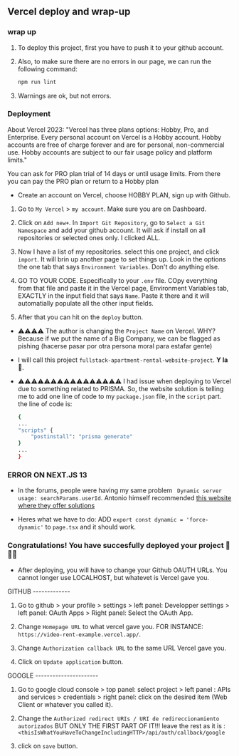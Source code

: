 ## Vercel deploy and wrap-up

### wrap up

1. To deploy this project, first you have to push it to your github account.

2. Also, to make sure there are no errors in our page, we can run the following command:

    ```sh
    npm run lint
    ```

3. Warnings are ok, but not errors.

### Deployment

About Vercel 2023:
"Vercel has three plans options: Hobby, Pro, and Enterprise. Every personal account on Vercel is a Hobby account. Hobby accounts are free of charge forever and are for personal, non-commercial use. Hobby accounts are subject to our fair usage policy and platform limits."

You can ask for PRO plan trial of 14 days or until usage limits. From there you can pay the PRO plan or return to a Hobby plan

-   Create an account on Vercel, choose HOBBY PLAN, sign up with Github.

1. Go to `My Vercel` > `my account`. Make sure you are on Dashboard.

2. Click on `Add new+`. In `Import Git Repository`, go to `Select a Git Namespace` and add your github account. It will ask if install on all repositories or selected ones only. I clicked ALL.

3. Now I have a list of my repositories. select this one project, and click `import`. It will brin up another page to set things up. Look in the options the one tab that says `Environment Variables`. Don't do anything else.

4. GO TO YOUR CODE. Especifically to your `.env` file. COpy everything from that file and paste it in the Vercel page, Environment Variables tab, EXACTLY in the input field that says `Name`. Paste it there and it will automatially populate all the other input fields.

5. After that you can hit on the `deploy` button.

-   ⚠️⚠️⚠️⚠️ The author is changing the `Project Name` on Vercel. WHY? Because if we put the name of a Big Company, we can be flagged as pishing (hacerse pasar por otra persona moral para estafar gente)

-   I will call this project `fullstack-apartment-rental-website-project`. **Y la 🧀**.

-   ⚠️⚠️⚠️⚠️⚠️⚠️⚠️⚠️⚠️⚠️⚠️⚠️⚠️⚠️⚠️⚠️ I had issue when deploying to Vercel due to something related to PRISMA. So, the website solution is telling me to add one line of code to my `package.json` file, in the `script` part. the line of code is:

    ```sh
    {
    ...
    "scripts" {
        "postinstall": "prisma generate"
    }
    ...
    }
    ```

### ERROR ON NEXT.JS 13

-   In the forums, people were having my same problem ` Dynamic server usage: searchParams.userId`. Antonio himself recommended [this website where they offer solutions](https://stackoverflow.com/questions/75051613/digest-dynamic-server-usage-nextjs-13)

-   Heres what we have to do: ADD `export const dynamic = 'force-dynamic'` to `page.tsx` and it should work.

### Congratulations! You have succesfully deployed your project 🥳🥳🥳

-   After deploying, you will have to change your Github OAUTH URLs. You cannot longer use LOCALHOST, but whatevet is Vercel gave you.

GITHUB -------------

1. Go to github > your profile > settings > left panel: Developper settings > left panel: OAuth Apps > Right panel: Select the OAuth App.

2. Change `Homepage URL` to what vercel gave you. FOR INSTANCE: `https://video-rent-example.vercel.app/`.

3. Change `Authorization callback URL` to the same URL Vercel gave you.

4. Click on `Update application` button.

GOOGLE ----------------------

1. Go to google cloud console > top panel: select project > left panel : APIs and services > credentials > right panel: click on the desired item (Web Client or whatever you called it).

2. Change the `Authorized redirect URIs / URI de redireccionamiento autorizados` BUT ONLY THE FIRST PART OF IT!!! leave the rest as it is : `<thisIsWhatYouHaveToChangeIncludingHTTP>/api/auth/callback/google`

3. click on `save` button.
